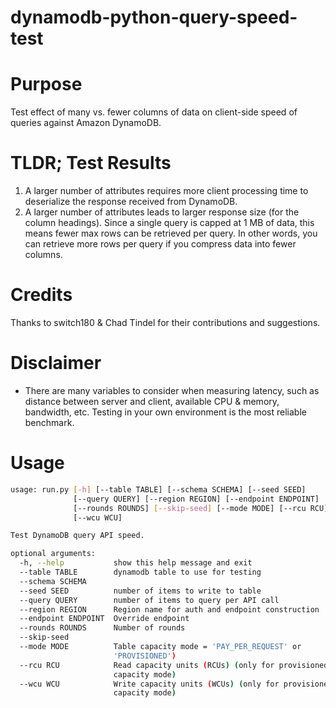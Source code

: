 # dynamodb-python-query-speed-test

# Purpose

Test effect of many vs. fewer columns of data on client-side speed of queries against Amazon DynamoDB. 

# TLDR; Test Results

1. A larger number of attributes requires  more client processing time to deserialize the response received from DynamoDB.
2. A larger number of attributes leads to larger response size (for the column headings). Since a single query is capped at 1 MB of data, this means fewer max rows can be retrieved per query. In other words, you can retrieve more rows per query if you compress data into fewer columns. 

# Credits

Thanks to switch180 & Chad Tindel for their contributions and suggestions.  

# Disclaimer

* There are many variables to consider when measuring latency, such as distance between server and client, available CPU & memory, bandwidth, etc. Testing in your own environment is the most reliable benchmark.

# Usage

```sh
usage: run.py [-h] [--table TABLE] [--schema SCHEMA] [--seed SEED]
              [--query QUERY] [--region REGION] [--endpoint ENDPOINT]
              [--rounds ROUNDS] [--skip-seed] [--mode MODE] [--rcu RCU]
              [--wcu WCU]

Test DynamoDB query API speed.

optional arguments:
  -h, --help           show this help message and exit
  --table TABLE        dynamodb table to use for testing
  --schema SCHEMA
  --seed SEED          number of items to write to table
  --query QUERY        number of items to query per API call
  --region REGION      Region name for auth and endpoint construction
  --endpoint ENDPOINT  Override endpoint
  --rounds ROUNDS      Number of rounds
  --skip-seed
  --mode MODE          Table capacity mode = 'PAY_PER_REQUEST' or
                       'PROVISIONED')
  --rcu RCU            Read capacity units (RCUs) (only for provisioned
                       capacity mode)
  --wcu WCU            Write capacity units (WCUs) (only for provisioned
                       capacity mode)
```